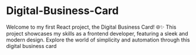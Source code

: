 # Digital-Business-Card
Welcome to my first React project, the Digital Business Card! 🌐✨  This project showcases my skills as a frontend developer, featuring a sleek and modern design. Explore the world of simplicity and automation through this digital business card
